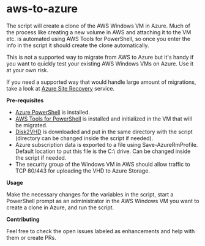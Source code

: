 # aws-to-azure
The script will create a clone of the AWS Windows VM in Azure. Much of the process like creating a new volume in AWS and attaching it to the VM etc. is automated using AWS Tools for PowerShell, so once you enter the info in the script it should create the clone automatically.

This is not a supported way to migrate from AWS to Azure but it's handy if you want to quickly test your existing AWS Windows VMs on Azure. Use it at your own risk.

If you need a supported way that would handle large amount of migrations, take a look at [Azure Site Recovery](https://azure.microsoft.com/en-us/services/site-recovery/) service.

**Pre-requisites**

- [Azure PowerShell](https://github.com/Azure/azure-powershell) is installed.
- [AWS Tools for PowerShell](https://aws.amazon.com/powershell/) is installed and initialized in the VM that will be migrated.
- [Disk2VHD](https://technet.microsoft.com/en-us/sysinternals/ee656415.aspx) is downloaded and put in the same directory with the script (directory can be changed inside the script if needed).
- Azure subscription data is exported to a file using Save-AzureRmProfile. Default location to put this file is the C:\ drive. Can be changed inside the script if needed.
- The security group of the Windows VM in AWS should allow traffic to TCP 80/443 for uploading the VHD to Azure Storage.

**Usage**

Make the necessary changes for the variables in the script, start a PowerShell prompt as an administrator in the AWS Windows VM you want to create a clone in Azure, and run the script.

**Contributing**

Feel free to check the open issues labeled as enhancements and help with them or create PRs.
